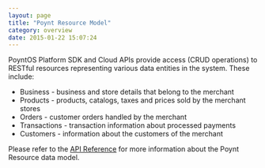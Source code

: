 ```yaml
---
layout: page
title: "Poynt Resource Model"
category: overview
date: 2015-01-22 15:07:24
---
```



PoyntOS Platform SDK and Cloud APIs provide access (CRUD operations) to RESTful resources representing various data entities in the system. These include:

* Business - business and store details that belong to the merchant
* Products - products, catalogs, taxes and prices sold by the merchant stores
* Orders - customer orders handled by the merchant
* Transactions - transaction information about processed payments
* Customers - information about the customers of the merchant


Please refer to the [API Reference](https://poynt.com/docs/api/) for more information about the Poynt Resource data model.
